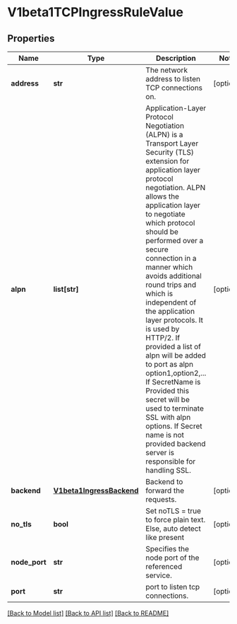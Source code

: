 # V1beta1TCPIngressRuleValue

## Properties
Name | Type | Description | Notes
------------ | ------------- | ------------- | -------------
**address** | **str** | The network address to listen TCP connections on. | [optional] 
**alpn** | **list[str]** | Application-Layer Protocol Negotiation (ALPN) is a Transport Layer Security (TLS) extension for application layer protocol negotiation. ALPN allows the application layer to negotiate which protocol should be performed over a secure connection in a manner which avoids additional round trips and which is independent of the application layer protocols. It is used by HTTP/2. If provided a list of alpn will be added to port as alpn option1,option2,... If SecretName is Provided this secret will be used to terminate SSL with alpn options. If Secret name is not provided backend server is responsible for handling SSL. | [optional] 
**backend** | [**V1beta1IngressBackend**](V1beta1IngressBackend.md) | Backend to forward the requests. | [optional] 
**no_tls** | **bool** | Set noTLS &#x3D; true to force plain text. Else, auto detect like present | [optional] 
**node_port** | **str** | Specifies the node port of the referenced service. | [optional] 
**port** | **str** | port to listen tcp connections. | [optional] 

[[Back to Model list]](../README.md#documentation-for-models) [[Back to API list]](../README.md#documentation-for-api-endpoints) [[Back to README]](../README.md)


